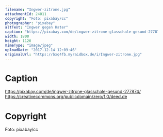```yaml
---
filename: "Ingwer-zitrone.jpg"
attachmentId: 24011
copyright: "Foto: pixabay/cc"
photographer: "pixabay"
altText: "Ingwer gegen Kater"
caption: "https://pixabay.com/de/ingwer-zitrone-glasschale-gesund-277874/  https://creativecommons.org/publicdomain/zero/1.0/deed.de"
width: 1800
height: 1120
mimeType: "image/jpeg"
uploadDate: "2017-12-14 12:09:46"
originalUrl: "https://bxq4fb.myraidbox.de/i/Ingwer-zitrone.jpg"
---
```


# Caption

https://pixabay.com/de/ingwer-zitrone-glasschale-gesund-277874/  https://creativecommons.org/publicdomain/zero/1.0/deed.de

# Copyright

Foto: pixabay/cc

